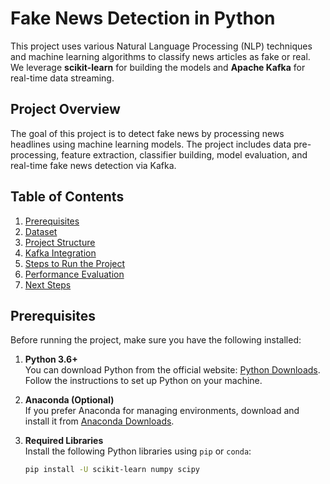 # Fake News Detection in Python

This project uses various Natural Language Processing (NLP) techniques and machine learning algorithms to classify news articles as fake or real. We leverage **scikit-learn** for building the models and **Apache Kafka** for real-time data streaming.

## Project Overview

The goal of this project is to detect fake news by processing news headlines using machine learning models. The project includes data pre-processing, feature extraction, classifier building, model evaluation, and real-time fake news detection via Kafka.

## Table of Contents
1. [Prerequisites](#prerequisites)
2. [Dataset](#dataset)
3. [Project Structure](#project-structure)
4. [Kafka Integration](#kafka-integration)
5. [Steps to Run the Project](#steps-to-run-the-project)
6. [Performance Evaluation](#performance-evaluation)
7. [Next Steps](#next-steps)

## Prerequisites

Before running the project, make sure you have the following installed:

1. **Python 3.6+**  
   You can download Python from the official website: [Python Downloads](https://www.python.org/downloads/). Follow the instructions to set up Python on your machine.

2. **Anaconda (Optional)**  
   If you prefer Anaconda for managing environments, download and install it from [Anaconda Downloads](https://www.anaconda.com/download/).

3. **Required Libraries**  
   Install the following Python libraries using `pip` or `conda`:
   ```bash
   pip install -U scikit-learn numpy scipy


